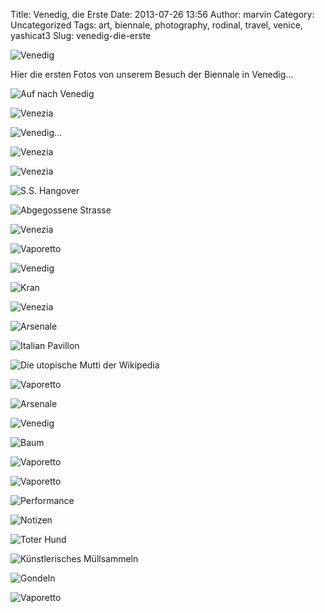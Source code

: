 Title: Venedig, die Erste
Date: 2013-07-26 13:56
Author: marvin
Category: Uncategorized
Tags: art, biennale, photography, rodinal, travel, venice, yashicat3
Slug: venedig-die-erste

![Venedig]({static}/images/9308509931_06cc38e1aa_b.jpg)

Hier die ersten Fotos von unserem Besuch der Biennale in Venedig...

![Auf nach Venedig]({static}/images/9306977352_9d69c46abb_b.jpg)

![Venezia]({static}/images/9366845683_ca37777696_b.jpg)

![Venedig...]({static}/images/9311283854_eec1d140f6_b.jpg)

![Venezia]({static}/images/9369624958_e132502d76_b.jpg)

![Venezia]({static}/images/9369624570_9800e2df69_b.jpg)

![S.S. Hangover]({static}/images/9366846531_b5d7c9f124_b.jpg)

![Abgegossene Strasse]({static}/images/9369625182_d7f0c93557_b.jpg)

![Venezia]({static}/images/9369624144_ac44ff9f26_b.jpg)

![Vaporetto]({static}/images/9369670610_a4d342bb4f_b.jpg)

![Venedig]({static}/images/9313113163_78dfdb3993_b.jpg)

![Kran]({static}/images/9366904959_207d9f7fbe_b.jpg)

![Venezia]({static}/images/9366908715_72be005c85_b.jpg)

![Arsenale]({static}/images/9366917459_a34a453f28_b.jpg)

![Italian Pavillon]({static}/images/9366927993_f7b587c4f5_b.jpg)

![Die utopische Mutti der Wikipedia]({static}/images/9313095399_d1a2ac4032_b.jpg)

![Vaporetto]({static}/images/9369727130_e7fe1bc8ea_b.jpg)

![Arsenale]({static}/images/9366954373_af815f86a0_b.jpg)

![Venedig]({static}/images/9311303402_faa201b4ea_b.jpg)

![Baum]({static}/images/9366985119_54b6950d36_b.jpg)

![Vaporetto]({static}/images/9366999057_722e6df269_b.jpg)

![Vaporetto]({static}/images/9369787038_fe5c25d1ee_b.jpg)

![Performance]({static}/images/9367013847_637ac43a97_b.jpg)

![Notizen]({static}/images/9369797206_bd7acdb340_b.jpg)

![Toter Hund]({static}/images/9367024491_3010a895a7_b.jpg)

![Künstlerisches Müllsammeln]({static}/images/9369816372_b5ac828098_b.jpg)

![Gondeln]({static}/images/9367080393_6bb2fc0035_b.jpg)

![Vaporetto]({static}/images/9377093812_520990e656_b.jpg)

